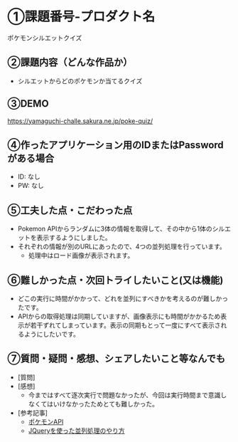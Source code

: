 # ①課題番号-プロダクト名

ポケモンシルエットクイズ

## ②課題内容（どんな作品か）

- シルエットからどのポケモンか当てるクイズ

## ③DEMO

https://yamaguchi-challe.sakura.ne.jp/poke-quiz/

## ④作ったアプリケーション用のIDまたはPasswordがある場合

- ID: なし
- PW: なし

## ⑤工夫した点・こだわった点

- Pokemon APIからランダムに3体の情報を取得して、その中から1体のシルエットを表示するようにしました。
- それぞれの情報が別のURLにあったので、4つの並列処理を行っています。
  - 処理中はロード画像が表示されます。

## ⑥難しかった点・次回トライしたいこと(又は機能)

- どこの実行に時間がかかって、どれを並列にすべきかを考えるのが難しかったです。
- APIからの取得処理は同期していますが、画像表示にも時間がかかるため表示が若干ずれてしまっています。表示の同期もとって一度にすべて表示されるようにしたいです。

## ⑦質問・疑問・感想、シェアしたいこと等なんでも

- [質問]
- [感想]
  - 今まではすべて逐次実行で問題なかったが、今回は実行時間まで意識しなくてはいけなかったためとても難しかった。
- [参考記事]
  - [ポケモンAPI](https://pokeapi.co/)
  - [JQueryを使った並列処理のやり方](https://qiita.com/norio6199/items/7d3c0f8e1641b8fd671b)